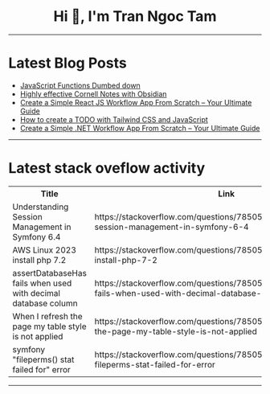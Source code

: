 <h1 align="center">Hi 👋, I'm Tran Ngoc Tam</h1>

---

# Latest Blog Posts 
<!-- BLOG-POST-LIST:START -->
- [JavaScript Functions Dumbed down](https://dev.to/jahkamso/javascript-functions-dumbed-down-4h5e)
- [Highly effective Cornell Notes with Obsidian](https://dev.to/sanathks/highly-effective-cornell-notes-with-obsidian-6le)
- [Create a Simple React JS Workflow App From Scratch – Your Ultimate Guide](https://dev.to/optimajet/create-a-simple-net-reactjs-workflow-app-from-scratch-your-ultimate-guide-part-2-4fia)
- [How to create a TODO with Tailwind CSS and JavaScript](https://dev.to/mike_andreuzza/how-to-create-a-todo-with-tailwind-css-and-javascript-2b9o)
- [Create a Simple .NET Workflow App From Scratch – Your Ultimate Guide](https://dev.to/optimajetlimited/create-a-simplenet-reactjs-workflow-app-from-scratch-your-ultimate-guide-part-1-2ghk)
<!-- BLOG-POST-LIST:END -->

---

# Latest stack oveflow activity
<table>
  <tr><th>Title</th><th>Link</th></tr>
  <!-- STACKOVERFLOW:START --><tr><td>Understanding Session Management in Symfony 6.4</td><td>https://stackoverflow.com/questions/78505619/understanding-session-management-in-symfony-6-4</td></tr><tr><td>AWS Linux 2023 install php 7.2</td><td>https://stackoverflow.com/questions/78505527/aws-linux-2023-install-php-7-2</td></tr><tr><td>assertDatabaseHas fails when used with decimal database column</td><td>https://stackoverflow.com/questions/78505504/assertdatabasehas-fails-when-used-with-decimal-database-column</td></tr><tr><td>When I refresh the page my table style is not applied</td><td>https://stackoverflow.com/questions/78505420/when-i-refresh-the-page-my-table-style-is-not-applied</td></tr><tr><td>symfony &quot;fileperms&lpar;&rpar; stat failed for&quot; error</td><td>https://stackoverflow.com/questions/78505384/symfony-fileperms-stat-failed-for-error</td></tr><!-- STACKOVERFLOW:END -->
</table>

---


